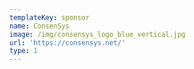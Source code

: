 ```yaml
---
templateKey: sponsor
name: ConsenSys
image: /img/consensys_logo_blue_vertical.jpg
url: 'https://consensys.net/'
type: 1
---
```


